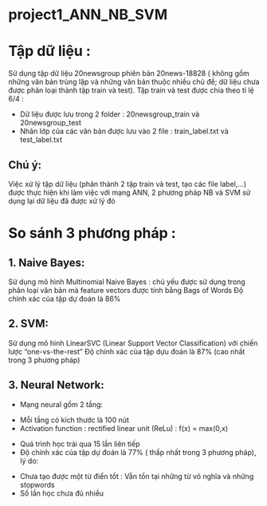 # project1_ANN_NB_SVM
# Tập dữ liệu :
  Sử dụng tập dữ liệu 20newsgroup phiên bản 20news-18828 ( không gồm những văn bản trùng lặp và những văn bản thuộc nhiều chủ đề; dữ liệu chưa được phân loại thành tập train và test). Tập train và test được chia theo tỉ lệ 6/4 :
   - Dữ liệu được lưu trong 2 folder : 20newsgroup_train và 20newsgroup_test
   - Nhãn lớp của các văn bản được lưu vào 2 file : train_label.txt và test_label.txt
## Chú ý:
   Việc xử lý tập dữ liệu (phân thành 2 tập train và test, tạo các file label,...) được thực hiện khi làm việc với mạng ANN, 2 phương pháp NB và SVM sử dụng lại dữ liệu đã được xử lý đó
# So sánh 3 phương pháp : 
## 1. Naive Bayes:
  Sử dụng mô hình Multinomial Naive Bayes : chủ yếu được sử dụng trong phân loại văn bản mà feature vectors được tính bằng Bags of Words 
  Độ chính xác của tập dự đoán là 86%
## 2. SVM:
  Sử dụng mô hình LinearSVC (Linear Support Vector Classification) với chiến lược “one-vs-the-rest”
  Độ chính xác của tập dựu đoán là 87% (cao nhất trong 3 phương pháp)
## 3. Neural Network:
  - Mạng neural gồm 2 tầng:
   + Mỗi tầng có kích thước là 100 nút
   + Activation function : rectified linear unit (ReLu) : f(x) = max(0,x)
  - Quá trình học trải qua 15 lần liên tiếp
  - Độ chính xác của tập dự đoán là 77% ( thấp nhất trong 3 phương pháp), lý do:
   + Chưa tạo được một từ điển tốt : Vẫn tồn tại những từ vô nghĩa và những stopwords
   + Số lần học chưa đủ nhiều
   
     
  
